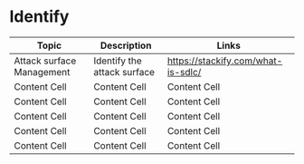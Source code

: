 # Identify
| Topic         | Description   | Links         |
| ------------- | ------------- | ------------- | 
| Attack surface Management  | Identify the attack surface  | https://stackify.com/what-is-sdlc/  |
| Content Cell  | Content Cell  | Content Cell  |
| Content Cell  | Content Cell  | Content Cell  |
| Content Cell  | Content Cell  | Content Cell  |
| Content Cell  | Content Cell  | Content Cell  |
| Content Cell  | Content Cell  | Content Cell  |
